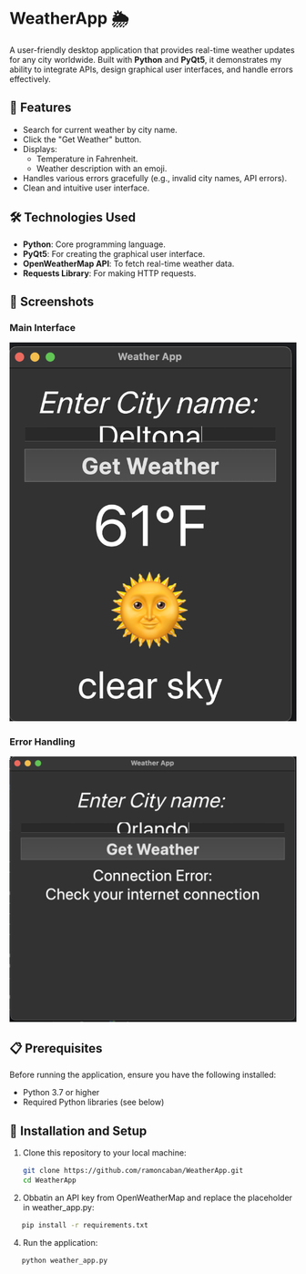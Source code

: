 # WeatherApp 🌦️

A user-friendly desktop application that provides real-time weather updates for any city worldwide. Built with **Python** and **PyQt5**, it demonstrates my ability to integrate APIs, design graphical user interfaces, and handle errors effectively.

## 🚀 Features
- Search for current weather by city name.
- Click the "Get Weather" button.
- Displays:
  - Temperature in Fahrenheit.
  - Weather description with an emoji.
- Handles various errors gracefully (e.g., invalid city names, API errors).
- Clean and intuitive user interface.

## 🛠️ Technologies Used
- **Python**: Core programming language.
- **PyQt5**: For creating the graphical user interface.
- **OpenWeatherMap API**: To fetch real-time weather data.
- **Requests Library**: For making HTTP requests.

## 📸 Screenshots
### Main Interface
![Main Interface](screenshot-main.png)

### Error Handling
![Error Handling](screenshot-error.png)

## 📋 Prerequisites
Before running the application, ensure you have the following installed:
- Python 3.7 or higher
- Required Python libraries (see below)

## 🔧 Installation and Setup
1. Clone this repository to your local machine:
   ```bash
   git clone https://github.com/ramoncaban/WeatherApp.git
   cd WeatherApp
   ```
2. Obbatin an API key from OpenWeatherMap and replace the placeholder in weather_app.py:
```bash
   pip install -r requirements.txt
```
4. Run the application:
```bash
   python weather_app.py
```
